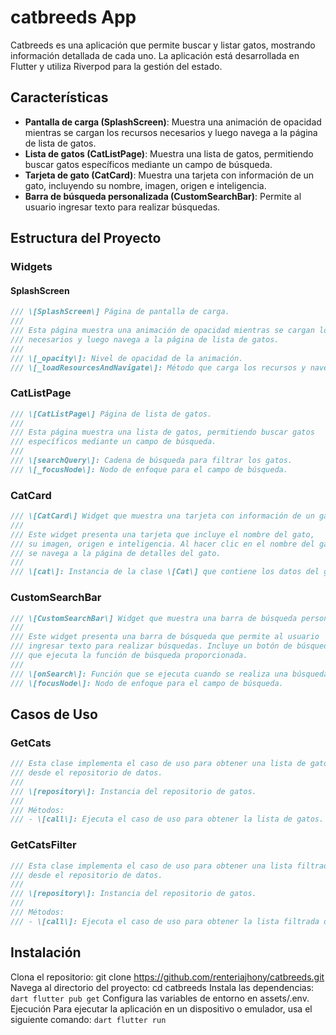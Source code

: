# catbreeds App

Catbreeds es una aplicación que permite buscar y listar gatos, mostrando información detallada de cada uno. La aplicación está desarrollada en Flutter y utiliza Riverpod para la gestión del estado.

## Características

- **Pantalla de carga (SplashScreen)**: Muestra una animación de opacidad mientras se cargan los recursos necesarios y luego navega a la página de lista de gatos.
- **Lista de gatos (CatListPage)**: Muestra una lista de gatos, permitiendo buscar gatos específicos mediante un campo de búsqueda.
- **Tarjeta de gato (CatCard)**: Muestra una tarjeta con información de un gato, incluyendo su nombre, imagen, origen e inteligencia.
- **Barra de búsqueda personalizada (CustomSearchBar)**: Permite al usuario ingresar texto para realizar búsquedas.

## Estructura del Proyecto

### Widgets

#### SplashScreen

```dart
/// \[SplashScreen\] Página de pantalla de carga.
///
/// Esta página muestra una animación de opacidad mientras se cargan los recursos
/// necesarios y luego navega a la página de lista de gatos.
///
/// \[_opacity\]: Nivel de opacidad de la animación.
/// \[_loadResourcesAndNavigate\]: Método que carga los recursos y navega a la siguiente página.
```

### CatListPage
```dart 
/// \[CatListPage\] Página de lista de gatos.
///
/// Esta página muestra una lista de gatos, permitiendo buscar gatos
/// específicos mediante un campo de búsqueda.
///
/// \[searchQuery\]: Cadena de búsqueda para filtrar los gatos.
/// \[_focusNode\]: Nodo de enfoque para el campo de búsqueda.
```

### CatCard
```dart
/// \[CatCard\] Widget que muestra una tarjeta con información de un gato.
///
/// Este widget presenta una tarjeta que incluye el nombre del gato,
/// su imagen, origen e inteligencia. Al hacer clic en el nombre del gato,
/// se navega a la página de detalles del gato.
///
/// \[cat\]: Instancia de la clase \[Cat\] que contiene los datos del gato.
```

### CustomSearchBar
```dart
/// \[CustomSearchBar\] Widget que muestra una barra de búsqueda personalizada.
///
/// Este widget presenta una barra de búsqueda que permite al usuario
/// ingresar texto para realizar búsquedas. Incluye un botón de búsqueda
/// que ejecuta la función de búsqueda proporcionada.
///
/// \[onSearch\]: Función que se ejecuta cuando se realiza una búsqueda.
/// \[focusNode\]: Nodo de enfoque para el campo de búsqueda.
```
## Casos de Uso
### GetCats
```dart
/// Esta clase implementa el caso de uso para obtener una lista de gatos
/// desde el repositorio de datos.
///
/// \[repository\]: Instancia del repositorio de gatos.
///
/// Métodos:
/// - \[call\]: Ejecuta el caso de uso para obtener la lista de gatos.
```

### GetCatsFilter
```dart
/// Esta clase implementa el caso de uso para obtener una lista filtrada de gatos
/// desde el repositorio de datos.
///
/// \[repository\]: Instancia del repositorio de gatos.
///
/// Métodos:
/// - \[call\]: Ejecuta el caso de uso para obtener la lista filtrada de gatos.
```
## Instalación
Clona el repositorio:
git clone https://github.com/renteriajhony/catbreeds.git
Navega al directorio del proyecto:
cd catbreeds
Instala las dependencias:
```dart flutter pub get```
Configura las variables de entorno en assets/.env.
Ejecución
Para ejecutar la aplicación en un dispositivo o emulador, usa el siguiente comando:
```dart flutter run```